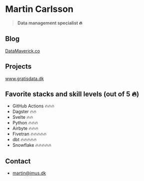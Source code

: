 # Martin Carlsson

> **Data management specialist 🔥**

## Blog

[DataMaverick.co](datamaverick.co)

## Projects
www.gratisdata.dk

## Favorite stacks and skill levels (out of 5 🔥)
 - GitHub Actions 🔥🔥🔥
 - Dagster 🔥🔥
 - Svelte 🔥🔥
 - Python 🔥🔥🔥
 - Airbyte 🔥🔥🔥
 - Fivetran 🔥🔥🔥🔥🔥
 - dbt 🔥🔥🔥🔥🔥
 - Snowflake 🔥🔥🔥🔥🔥

## Contact
 - martin@imus.dk
